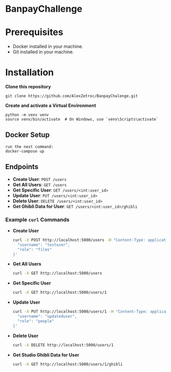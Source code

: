 # BanpayChallenge

# Prerequisites
- Docker installed in your machine.
- Git installed in your machine.

# Installation
**Clone this repository**

    git clone https://github.com/AlexZetroc/BanpayChalenge.git

**Create and activate a Virtual Environment**

    python -m venv venv
    source venv/bin/activate  # On Windows, use `venv\Scripts\activate`

## Docker Setup

    run the next command:
    docker-compose up

## Endpoints

- **Create User**: `POST /users`
- **Get All Users**: `GET /users`
- **Get Specific User**: `GET /users/<int:user_id>`
- **Update User**: `PUT /users/<int:user_id>`
- **Delete User**: `DELETE /users/<int:user_id>`
- **Get Ghibli Data for User**: `GET /users/<int:user_id>/ghibli`

### Example `curl` Commands

- **Create User**

    ```sh
    curl -X POST http://localhost:5000/users -H "Content-Type: application/json" -d '{
      "username": "testuser",
      "role": "films"
    }'
    ```

- **Get All Users**

    ```sh
    curl -X GET http://localhost:5000/users
    ```

- **Get Specific User**

    ```sh
    curl -X GET http://localhost:5000/users/1
    ```

- **Update User**

    ```sh
    curl -X PUT http://localhost:5000/users/1 -H "Content-Type: application/json" -d '{
      "username": "updateduser",
      "role": "people"
    }'
    ```

- **Delete User**

    ```sh
    curl -X DELETE http://localhost:5000/users/1
    ```

- **Get Studio Ghibli Data for User**

    ```sh
    curl -X GET http://localhost:5000/users/1/ghibli
    ```
